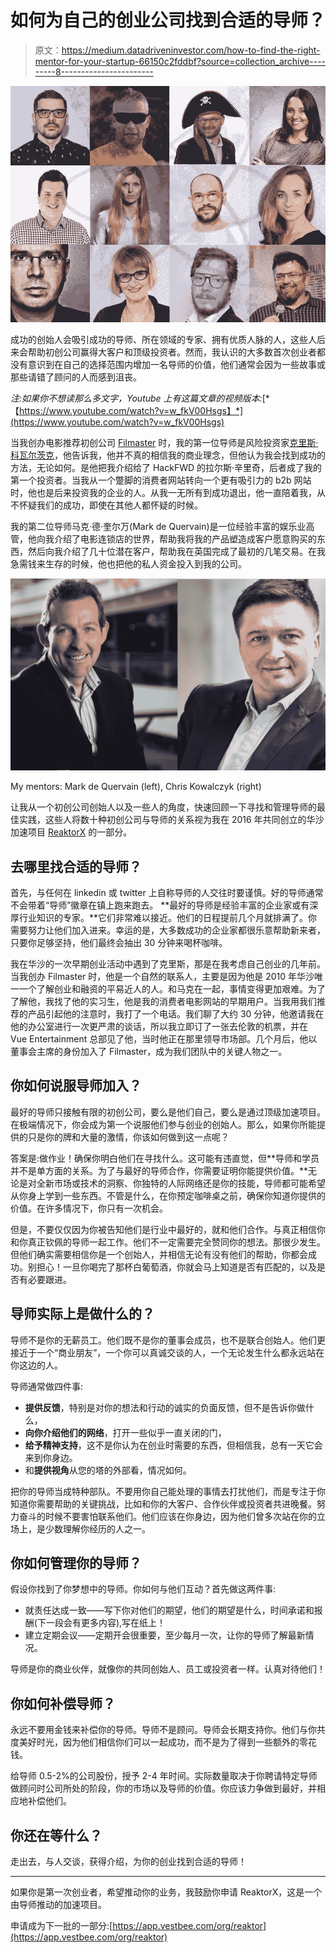# 如何为自己的创业公司找到合适的导师？

> 原文：<https://medium.datadriveninvestor.com/how-to-find-the-right-mentor-for-your-startup-66150c2fddbf?source=collection_archive---------8----------------------->

![](img/a8547d2227396ea00a529095c09cb2af.png)

成功的创始人会吸引成功的导师、所在领域的专家、拥有优质人脉的人，这些人后来会帮助初创公司赢得大客户和顶级投资者。然而，我认识的大多数首次创业者都没有意识到在自己的选择范围内增加一名导师的价值，他们通常会因为一些故事或那些请错了顾问的人而感到沮丧。

*注:如果你不想读那么多文字，Youtube 上有这篇文章的视频版本:*[*【https://www.youtube.com/watch?v=w_fkV00Hsgs】*](https://www.youtube.com/watch?v=w_fkV00Hsgs)

当我创办电影推荐初创公司 [Filmaster](https://angel.co/filmaster) 时，我的第一位导师是风险投资家[克里斯·科瓦尔茨克](https://www.linkedin.com/in/krzysztofkowalczyk/)，他告诉我，他并不真的相信我的商业理念，但他认为我会找到成功的方法，无论如何。是他把我介绍给了 HackFWD 的拉尔斯·辛里奇，后者成了我的第一个投资者。当我从一个蹩脚的消费者网站转向一个更有吸引力的 b2b 网站时，他也是后来投资我的企业的人。从我一无所有到成功退出，他一直陪着我，从不怀疑我们的成功，即使在其他人都怀疑的时候。

我的第二位导师马克·德·奎尔万(Mark de Quervain)是一位经验丰富的娱乐业高管，他向我介绍了电影连锁店的世界，帮助我将我的产品塑造成客户愿意购买的东西，然后向我介绍了几十位潜在客户，帮助我在英国完成了最初的几笔交易。在我急需钱来生存的时候，他也把他的私人资金投入到我的公司。

![](img/7fc7032f37bd2afbb7d7b04dec105041.png)

My mentors: Mark de Quervain (left), Chris Kowalczyk (right)

让我从一个初创公司创始人以及一些人的角度，快速回顾一下寻找和管理导师的最佳实践，这些人将数十种初创公司与导师的关系视为我在 2016 年共同创立的华沙加速项目 [ReaktorX](http://reaktorx.com/) 的一部分。

## **去哪里找合适的导师？**

首先，与任何在 linkedin 或 twitter 上自称导师的人交往时要谨慎。好的导师通常不会带着“导师”徽章在镇上跑来跑去。 **最好的导师是经验丰富的企业家或有深厚行业知识的专家。**它们非常难以接近。他们的日程提前几个月就排满了。你需要努力让他们加入进来。幸运的是，大多数成功的企业家都很乐意帮助新来者，只要你足够坚持，他们最终会抽出 30 分钟来喝杯咖啡。

我在华沙的一次早期创业活动中遇到了克里斯，那是在我考虑自己创业的几年前。当我创办 Filmaster 时，他是一个自然的联系人，主要是因为他是 2010 年华沙唯一一个了解创业和融资的平易近人的人。和马克在一起，事情变得更加艰难。为了了解他，我找了他的实习生，他是我的消费者电影网站的早期用户。当我用我们推荐的产品引起他的注意时，我打了一个电话。我们聊了大约 30 分钟，他邀请我在他的办公室进行一次更严肃的谈话，所以我立即订了一张去伦敦的机票，并在 Vue Entertainment 总部见了他，当时他正在那里领导市场部。几个月后，他以董事会主席的身份加入了 Filmaster，成为我们团队中的关键人物之一。

## 你如何说服导师加入？

最好的导师只接触有限的初创公司，要么是他们自己，要么是通过顶级加速项目。在极端情况下，你会成为第一个说服他们参与创业的创始人。那么，如果你所能提供的只是你的牌和大量的激情，你该如何做到这一点呢？

答案是:做作业！确保你明白他们在寻找什么。这可能有违直觉，但**导师和学员并不是单方面的关系。为了与最好的导师合作，你需要证明你能提供价值。**无论是对全新市场或技术的洞察、你独特的人际网络还是你的技能，导师都可能希望从你身上学到一些东西。不管是什么，在你预定咖啡桌之前，确保你知道你提供的价值。在许多情况下，你只有一次机会。

但是，不要仅仅因为你被告知他们是行业中最好的，就和他们合作。与真正相信你和你真正钦佩的导师一起工作。他们不一定需要完全赞同你的想法。那很少发生。但他们确实需要相信你是一个创始人，并相信无论有没有他们的帮助，你都会成功。别担心！一旦你喝完了那杯白葡萄酒，你就会马上知道是否有匹配的，以及是否有必要跟进。

## 导师实际上是做什么的？

导师不是你的无薪员工。他们既不是你的董事会成员，也不是联合创始人。他们更接近于一个“商业朋友”，一个你可以真诚交谈的人，一个无论发生什么都永远站在你这边的人。

导师通常做四件事:

*   **提供反馈**，特别是对你的想法和行动的诚实的负面反馈，但不是告诉你做什么，
*   **向你介绍他们的网络**，打开一些似乎一直关闭的门，
*   **给予精神支持**，这不是你认为在创业时需要的东西，但相信我，总有一天它会来到你身边。
*   和**提供视角**从您的塔的外部看，情况如何。

把你的导师当成特种部队。不要用你自己能处理的事情去打扰他们，而是专注于你知道你需要帮助的关键挑战，比如和你的大客户、合作伙伴或投资者共进晚餐。努力奋斗的时候不要害怕联系他们。他们应该在你身边，因为他们曾多次站在你的立场上，是少数理解你经历的人之一。

## 你如何管理你的导师？

假设你找到了你梦想中的导师。你如何与他们互动？首先做这两件事:

*   就责任达成一致——写下你对他们的期望，他们的期望是什么，时间承诺和报酬(下一段会有更多内容),写在纸上！
*   建立定期会议——定期开会很重要，至少每月一次，让你的导师了解最新情况。

导师是你的商业伙伴，就像你的共同创始人、员工或投资者一样。认真对待他们！

## 你如何补偿导师？

永远不要用金钱来补偿你的导师。导师不是顾问。导师会长期支持你。他们与你共度美好时光，因为他们相信你们可以一起成功，而不是为了得到一些额外的零花钱。

给导师 0.5-2%的公司股份，授予 2-4 年时间。实际数量取决于你聘请特定导师做顾问时公司所处的阶段，你的市场以及导师的价值。你应该力争做到最好，并相应地补偿他们。

## 你还在等什么？

走出去，与人交谈，获得介绍，为你的创业找到合适的导师！

***

如果你是第一次创业者，希望推动你的业务，我鼓励你申请 ReaktorX，这是一个由导师推动的加速项目。

申请成为下一批的一部分:[https://app.vestbee.com/org/reaktor](https://app.vestbee.com/org/reaktor)